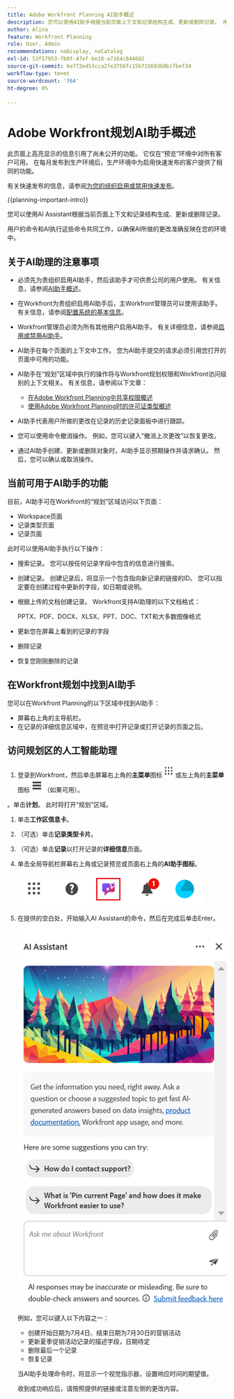 ```yaml
---
title: Adobe Workfront Planning AI助手概述
description: 您可以使用AI助手根据当前页面上下文和记录结构生成、更新或删除记录。 用户的命令和AI执行这些命令共同工作，以确保AI所做的更改准确反映在您的环境中。
author: Alina
feature: Workfront Planning
role: User, Admin
recommendations: noDisplay, noCatalog
exl-id: 53f57953-fb9f-47ef-be18-a7164c844682
source-git-commit: 6e772ed53cca2fe3756fc15b715693b8b1fbef34
workflow-type: tm+mt
source-wordcount: '764'
ht-degree: 0%

---
```



# Adobe Workfront规划AI助手概述

<span class="preview">此页面上高亮显示的信息引用了尚未公开的功能。 它仅在“预览”环境中对所有客户可用。 在每月发布到生产环境后，生产环境中为启用快速发布的客户提供了相同的功能。</span>

<span class="preview">有关快速发布的信息，请参阅[为您的组织启用或禁用快速发布](/help/quicksilver/administration-and-setup/set-up-workfront/configure-system-defaults/enable-fast-release-process.md)。</span>


{{planning-important-intro}}

您可以使用AI Assistant根据当前页面上下文和记录结构生成、更新或删除记录。

用户的命令和AI执行这些命令共同工作，以确保AI所做的更改准确反映在您的环境中。

## 关于AI助理的注意事项

* 必须先为贵组织启用AI助手，然后该助手才可供贵公司的用户使用。 有关信息，请参阅[AI助手概述](/help/quicksilver/workfront-basics/ai-assistant/ai-assistant-overview.md)。
* 在Workfront为贵组织启用AI助手后，主Workfront管理员可以使用该助手。 有关信息，请参阅[配置系统的基本信息](/help/quicksilver/administration-and-setup/get-started-wf-administration/configure-basic-info.md)。

* Workfront管理员必须为所有其他用户启用AI助手。 有关详细信息，请参阅[启用或禁用AI助手](/help/quicksilver/workfront-basics/ai-assistant/enable-or-disable-assistant.md)。

* AI助手在每个页面的上下文中工作。 您为AI助手提交的请求必须引用您打开的页面中可用的功能。

* AI助手在“规划”区域中执行的操作将与Workfront规划权限和Workfront访问级别的上下文相关。 有关信息，请参阅以下文章：

   * [在Adobe Workfront Planning中共享权限概述](/help/quicksilver/planning/access/sharing-permissions-overview.md)
   * [使用Adobe Workfront Planning时的许可证类型概述](/help/quicksilver/planning/access/license-type-overview.md)

* AI助手代表用户所做的更改在记录的历史记录面板中进行跟踪。

* 您可以使用命令撤消操作。 例如，您可以键入“撤消上次更改”以恢复更改。

* <span class="preview">通过AI助手创建、更新或删除对象时，AI助手显示预期操作并请求确认。 然后，您可以确认或取消操作。</span>

## 当前可用于AI助手的功能

目前，AI助手可在Workfront的“规划”区域访问以下页面：

* Workspace页面
* 记录类型页面
* 记录页面

此时可以使用AI助手执行以下操作：

* 搜索记录。 您可以按任何记录字段中包含的信息进行搜索。
* 创建记录。 创建记录后，将显示一个包含指向新记录的链接的ID。 您可以指定要在创建过程中更新的字段，如日期或说明。
* 根据上传的文档创建记录。 Workfront支持AI助理的以下文档格式：

  PPTX、PDF、DOCX、XLSX、PPT、DOC、TXT和大多数图像格式
* 更新您在屏幕上看到的记录的字段
* 删除记录
* 恢复您刚刚删除的记录


## 在Workfront规划中找到AI助手

您可以在Workfront Planning的以下区域中找到AI助手：

* 屏幕右上角的主导航栏。
* 在记录的详细信息区域中，在预览中打开记录或打开记录的页面之后。

## 访问规划区的人工智能助理

1. 登录到Workfront，然后单击屏幕右上角的&#x200B;**主菜单**&#x200B;图标![](assets/dots-main-menu.png)或左上角的&#x200B;**主菜单**&#x200B;图标![](assets/lines-main-menu.png)（如果可用）。

。单击&#x200B;**计划**。 此时将打开“规划”区域。

1. 单击&#x200B;**工作区信息卡**。

1. （可选）单击&#x200B;**记录类型卡片**。

1. （可选）单击&#x200B;**记录**&#x200B;以打开记录的&#x200B;**详细信息**&#x200B;页面。

1. 单击全局导航栏屏幕右上角或记录预览或页面右上角的&#x200B;**AI助手图标**。

   ![](assets/ai-assistant-icon-highlighted.png)

1. 在提供的空白处，开始输入AI Assistant的命令，然后在完成后单击Enter。

   ![](assets/ai-assistant-panel-with-empty-command-box.png)

   例如，您可以键入以下内容之一：

   * 创建开始日期为7月4日、结束日期为7月30日的营销活动
   * 更新夏季促销活动记录的描述字段，日期待定
   * 删除最后一个记录
   * 恢复记录

   当AI助手处理命令时，将显示一个视觉指示器，设置响应时间的期望值。

   收到成功响应后，请按照提供的链接或注意左侧的更改内容。



